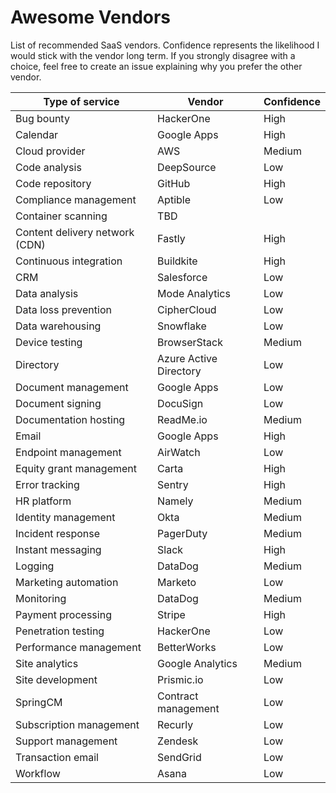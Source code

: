 # Awesome Vendors

List of recommended SaaS vendors. Confidence represents the likelihood I would stick with the vendor long term. If you strongly disagree with a choice, feel free to create an issue explaining why you prefer the other vendor.

| Type of service                | Vendor                 | Confidence |
|--------------------------------|------------------------|------------|
| Bug bounty                     | HackerOne              | High       |
| Calendar                       | Google Apps            | High       |
| Cloud provider                 | AWS                    | Medium     |
| Code analysis                  | DeepSource             | Low        |
| Code repository                | GitHub                 | High       |
| Compliance management          | Aptible                | Low        |
| Container scanning             | TBD                    |            |
| Content delivery network (CDN) | Fastly                 | High       |
| Continuous integration         | Buildkite              | High       |
| CRM                            | Salesforce             | Low        |
| Data analysis                  | Mode Analytics         | Low        |
| Data loss prevention           | CipherCloud            | Low        |
| Data warehousing               | Snowflake              | Low        |
| Device testing                 | BrowserStack           | Medium     |
| Directory                      | Azure Active Directory | Low        |
| Document management            | Google Apps            | Low        |
| Document signing               | DocuSign               | Low        |
| Documentation hosting          | ReadMe.io              | Medium     |
| Email                          | Google Apps            | High       |
| Endpoint management            | AirWatch               | Low        |
| Equity grant management        | Carta                  | High       |
| Error tracking                 | Sentry                 | High       |
| HR platform                    | Namely                 | Medium     |
| Identity management            | Okta                   | Medium     |
| Incident response              | PagerDuty              | Medium     |
| Instant messaging              | Slack                  | High       |
| Logging                        | DataDog                | Medium     |
| Marketing automation           | Marketo                | Low        |
| Monitoring                     | DataDog                | Medium     |
| Payment processing             | Stripe                 | High       |
| Penetration testing            | HackerOne              | Low        |
| Performance management         | BetterWorks            | Low        |
| Site analytics                 | Google Analytics       | Medium     |
| Site development               | Prismic.io             | Low        |
| SpringCM                       | Contract management    | Low        |
| Subscription management        | Recurly                | Low        |
| Support management             | Zendesk                | Low        |
| Transaction email              | SendGrid               | Low        |
| Workflow                       | Asana                  | Low        |
